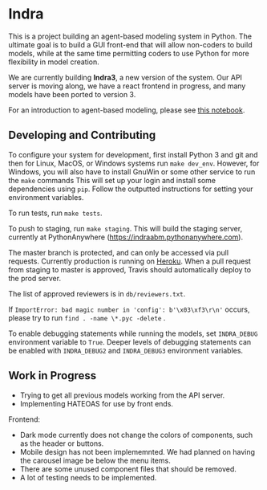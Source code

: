 
Indra
=====
This is a project building an agent-based modeling system in Python. The
ultimate goal is to build a GUI front-end that will allow non-coders to build
models, while at the same time permitting coders to use Python for more
flexibility in model creation.


We are currently building **Indra3**, a new version of the system. Our API
server is moving along,  we have a react frontend in progress, and many models
have been ported to version 3.

For an introduction to agent-based modeling, please see
[this notebook](notebooks/IntroToABM.ipynb).

Developing and Contributing
---------------------------
To configure your system for development, first install Python 3 and git and
then for Linux, MacOS, or Windows systems run `make dev_env`.
However, for Windows, you will also have to install GnuWin or some other service
to run the `make` commands
This will set up your login and install some dependencies using `pip`.
Follow the outputted instructions for setting your environment variables.

To run tests, run `make tests`.

To push to staging, run `make staging`. This will build the staging server,
currently at PythonAnywhere (https://indraabm.pythonanywhere.com).

The master branch is protected, and can only be accessed via pull requests.
Currently production is running on [Heroku](https://indraabm.herokuapp.com).
When a pull request from staging to master is approved, Travis should
automatically deploy to the prod server.

The list of approved reviewers is in `db/reviewers.txt`.

If `ImportError: bad magic number in 'config': b'\x03\xf3\r\n'` occurs,
please try to run `find . -name \*.pyc -delete` .

To enable debugging statements while running the models, set `INDRA_DEBUG`
environment variable to `True`. Deeper levels of debugging statements
can be enabled with `INDRA_DEBUG2` and `INDRA_DEBUG3` environment variables.

Work in Progress
----------------

- Trying to get all previous models working from the API server.
- Implementing HATEOAS for use by front ends.

Frontend:
- Dark mode currently does not change the colors of components, such as the header or buttons.
- Mobile design has not been implememnted. We had planned on having the carousel image be below the menu items.
- There are some unused component files that should be removed.
- A lot of testing needs to be implemented.

